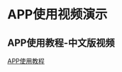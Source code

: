 <!-- 
# APP使用教程-中文版视频
<iframe height=498 width=510 src="../../video/APP使用教程-中文版.mp4"> -->
# APP使用视频演示
## APP使用教程-中文版视频

<!-- <iframe width="560" height="315" src="../../video/APP使用教程-中文版.mp4" frameborder="0" allowfullscreen></iframe> -->
[APP使用教程](../../video/APP使用教程-中文版.mp4 ':include :type=video width=100% height=500px')
